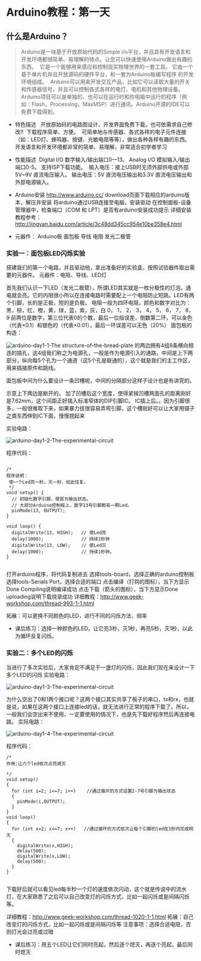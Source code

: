 # Arduino教程：第一天

## 什么是Arduino？  

> Arduino是一块基于开放原始代码的Simple i/o平台，并且具有开发语言和开发环境都很简单、易理解的特点。让您可以快速使用Arduino做出有趣的东西。 
它是一个能够用来感应和控制现实物理世界的一套工具。 它由一个基于单片机并且开放源码的硬件平台，和一套为Arduino板编写程序 的开发环境组成。 
Arduino可以用来开发交互产品，比如它可以读取大量的开关和传感器信号，并且可以控制各式各样的电灯、电机和其他物理设备。Arduino项目可以是单独的，也可以在运行时和你电脑中运行的程序（例如：Flash，Processing，MaxMSP）进行通讯。Arduino开源的IDE可以免费下载得到。


- 特色描述  
开放原始码的电路图设计，开发界面免费下载，也可依需求自己修改!! 
下载程序简单、方便。 
可简单地与传感器、各式各样的电子元件连接（如：LED灯、蜂鸣器、按键、光敏电阻等等），做出各种各样有趣的东西。 
开发语言和开发环境都非常的简单、易理解，非常适合初学者学习

- 性能描述 
Digital I/O 数字输入/输出端口0—13。
Analog I/O 模拟输入/输出端口0-5。
支持ISP下载功能。 
输入电压：接上USB时无须外部供电或外部5V~9V 直流电压输入。
输出电压：5V 直流电压输出和3.3V 直流电压输出和外部电源输入。

- Arduino安装
http://www.arduino.cc/  download页面下载相应的arduino版本，解压并安装
将arduino通过USB连接至电脑，安装驱动
在控制面板-设备管理器中，检查端口（COM 和 LPT）是否有arduino安装成功提示
详细安装教程参考：http://jingyan.baidu.com/article/3c48dd345cc954e10be358e4.html

- 元器件：
Arduino板
面包板
导线
电阻
发光二极管


### 实验一：面包板LED闪烁实验
搭建我们的第一个电路，并且驱动他，拿出准备好的实验盒，按照试验器件取出需要的元器件。
元器件：电阻、导线、LED灯

首先我们认识一下LED（发光二极管），所谓LED其实就是一枚分极性的灯泡，通电就会亮。它的内阻很小所以在连接电路时需要配上一个电阻防止短路。LED有两个引脚，长的是正极，短的是负极。
电阻一般为四环电阻，颜色和数字对比为：
黑，棕，红，橙，黄，绿，蓝，紫，灰，白
0，	1， 2， 3， 4， 5， 6， 7， 8， 9
前两位是数字，第三位代表0的个数，最后一位指误差，倒数第二环，可以金色（代表×0.1）和银色的（代表×0.01），最后一环误差可以无色（20%）
面包板的构造：

![arduino-day1-1-The structure-of-the-bread-plate](https://github.com/Tangchen329/ArduinoCourse/blob/master/chapter1/image/arduino-day1-1-The%20structure-of-the-bread-plate.png)
的两边拥有4组8条横向相连的插孔，这4组我们称之为电源孔，一般是作为电源引入的通路，中间是上下两部分，纵向每5个孔为一个通道（这5个孔是联通的），这个就是我们的主工作区，用来插接原件和跳线。

面包板中间为什么要设计一条凹槽呢，中间的分隔部分这样子设计也是有讲究的。

示意上下两边是断开的。
加了凹槽后这个宽度，使得紧挨凹槽两面孔的距离刚好是7.62mm，这个间距正好插入标准窄体的DIP引脚IC。
IC插上后。。因为引脚很多，一般很难取下来，如果暴力拔很容易弄弯引脚，这个槽刚好可以让大家用镊子之类东西伸到IC下面，慢慢翘起来

实验电路：

![arduino-day1-2-The-experimental-circuit](https://github.com/Tangchen329/ArduinoCourse/blob/master/chapter1/image/arduino-day1-2-The-experimental-circuit.png)

程序代码：
```

/*
程序说明： 
 使一个Led亮一秒，灭一秒，如此往复。
 */
void setup() {                
  // 初始化数字引脚，使其为输出状态。
  // 大部分Arduino控制板上，数字13号引脚都有一颗Led。
  pinMode(13, OUTPUT);     
}
 
void loop() {
  digitalWrite(13, HIGH);   // 使Led亮
  delay(1000);              // 持续1秒钟
  digitalWrite(13, LOW);    // 使Led灭
  delay(1000);              // 持续1秒钟。
}


```
打开arduino程序，将代码复制进去
选择tools-board，选择正确的arduino控制板
选择tools-Serials Port，选择合适的端口
点击编译（打钩的图标），当下方显示Done Compiling说明编译成功
点击下载（箭头的图标），当下方显示Done uploading说明下载烧录成功
详细教程：http://www.geek-workshop.com/thread-993-1-1.html

拓展：可以更换不同颜色的LED，进行不同的闪烁方法、频率
- 课后练习：选择一种颜色的LED，让它亮3秒，灭1秒，再亮5秒，灭1秒，以此为循环反复闪烁。

### 实验二：多个LED的闪烁
当进行了多次实验后，大家肯定不满足于一盏灯的闪烁，因此我们现在来设计一下多个LED的闪烁
实验电路：

![arduino-day1-3-The-experimental-circuit](https://github.com/Tangchen329/ArduinoCourse/blob/master/chapter1/image/arduino-day1-3-The-experimental-circuit.png)

为什么空出了0和1两个接口呢？这两个接口其实共享了板子的串口，tx和rx，也就是说，如果在这两个接口上连接led的话，就无法进行正常的程序下载了。所以，一般我们会空出来不使用，一定要使用的情况下，也是先下载好程序然后再连接电路。
实际电路：

![arduino-day1-4-The-experimental-circuit](https://github.com/Tangchen329/ArduinoCourse/blob/master/chapter1/image/arduino-day1-4-The-experimental-circuit.png)

程序代码：
```
/*
作用:让六个led依次点亮熄灭

*/
void setup()
{
  for (int i=2; i<=7; i++)    //通过循环的方式设置2-7号引脚为输出状态
  {
    pinMode(i,OUTPUT);
  }
}
void loop()
{
  for (int x=2; x<=7; x++)   //通过循环的方式依次让每个引脚的led在1秒内完成明灭
  {
    digitalWrite(x,HIGH);
    delay(500);
    digitalWrite(x,LOW);
    delay(500);
  }
}


```
下载好后就可以看见led每半秒一个灯的速度依次闪动，这个就是传说中的流水灯，在大家熟悉了之后可以自己改变灯的闪烁方式，比如一起闪烁或是间隔闪烁等。

详细教程：http://www.geek-workshop.com/thread-1020-1-1.html
拓展：自己改变灯的闪烁方式，比如一起闪烁或是间隔闪烁等
注意事项：选择合适电阻，否则灯光会过亮或过暗

- 课后练习：用五个LED让它们同时亮起，然后逐个熄灭，再逐个亮起，最后同时熄灭
